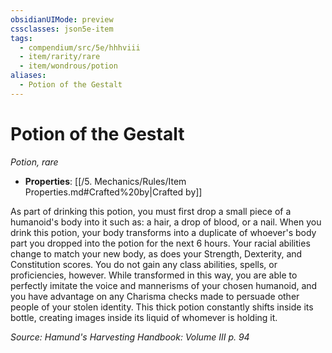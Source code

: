 ```yaml
---
obsidianUIMode: preview
cssclasses: json5e-item
tags:
  - compendium/src/5e/hhhviii
  - item/rarity/rare
  - item/wondrous/potion
aliases:
  - Potion of the Gestalt
---
```

# Potion of the Gestalt
*Potion, rare*  

- **Properties**: [[/5. Mechanics/Rules/Item Properties.md#Crafted%20by\|Crafted by]]

As part of drinking this potion, you must first drop a small piece of a humanoid's body into it such as: a hair, a drop of blood, or a nail. When you drink this potion, your body transforms into a duplicate of whoever's body part you dropped into the potion for the next 6 hours. Your racial abilities change to match your new body, as does your Strength, Dexterity, and Constitution scores. You do not gain any class abilities, spells, or proficiencies, however. While transformed in this way, you are able to perfectly imitate the voice and mannerisms of your chosen humanoid, and you have advantage on any Charisma checks made to persuade other people of your stolen identity. This thick potion constantly shifts inside its bottle, creating images inside its liquid of whomever is holding it.

*Source: Hamund's Harvesting Handbook: Volume III p. 94*
